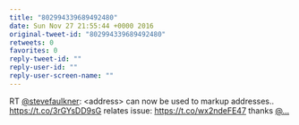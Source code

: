 ```yaml
---
title: "802994339689492480"
date: Sun Nov 27 21:55:44 +0000 2016
original-tweet-id: "802994339689492480"
retweets: 0
favorites: 0
reply-tweet-id: ""
reply-user-id: ""
reply-user-screen-name: ""
---
```

RT <a href="https://twitter.com/stevefaulkner">@stevefaulkner</a>: &lt;address&gt; can now be used to markup addresses.. 
<a href="https://t.co/3rGYsDD9sG">https://t.co/3rGYsDD9sG</a>
relates issue: <a href="https://t.co/wx2ndeFE47">https://t.co/wx2ndeFE47</a> thanks <a href="https://twitter.com/…">@…</a>

